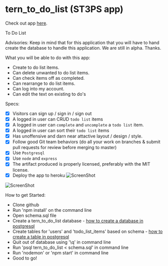 # tern_to_do_list (ST3PS app)

Check out app <a href='https://st3ps.herokuapp.com/'>here</a>.

To Do List

Advisories:
Keep in mind that for this application that you will have to hand create the database to handle this application. We are still in alpha. Thanks.

What you will be able to do with this app:

- Create to do list items.
- Can delete unwanted to do list items.
- Can check items off as completed.
- Can rearrange to do list items.
- Can log into my account.
- Can edit the text on existing to do's

Specs:

- [x] Visitors can sign up / sign in / sign out
- [x] A logged in user can CRUD `todo list` items
- [x] A logged in user can `complete` and `uncomplete` a `todo list` item.
- [x] A logged in user can sort their `todo list` items
- [x] Has unoffensive and darn near attactive layout / design / style.
- [x] Follow good Git team behaviors (do all your work on branches & submit pull requests for review before merging to master)
- [x] Use `Postgresql`
- [x] Use `node` and `express`
- [X] The artifact produced is properly licensed, preferably with the MIT license.
- [x] Deploy the app to heroku
![ScreenShot](https://c3.staticflickr.com/8/7752/29127459546_ee93f060e7_b.jpg)

![ScreenShot](http://farm9.staticflickr.com/8621/28606163273_04a097b7fc_b.jpg)

How to get Started: 
- Clone github
- Run 'npm install' on the command line
- Open schema.sql file
- Create a tern_to_do_list database - <a href='https://www.postgresql.org/docs/9.0/static/sql-createdatabase.html'> how to create a database in postgresql </a>
- Create tables for 'users' and 'todo_list_items' based on schema - <a href='https://www.postgresql.org/docs/8.1/static/sql-createtable.html'> how to create a table in postgresql </a>
- Quit out of database using '\q' in command line
- Run 'psql tern_to_do_list < schema.sql' in command line
- Run 'nodemon' or 'npm start' in command line
- Good to go!
